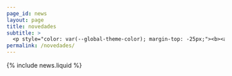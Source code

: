 ```yaml
---
page_id: news
layout: page
title: novedades
subtitle: >
  <p style="color: var(--global-theme-color); margin-top: -25px;"><b><a href="#" onclick="window.location.href='https://marcorosso.com/news/'; return false;">news</a>&nbsp;|&nbsp;<a href="https://marcorosso.com/it/novità/">novità</a></b></p>
permalink: /novedades/
---
```


  {% include news.liquid %}
